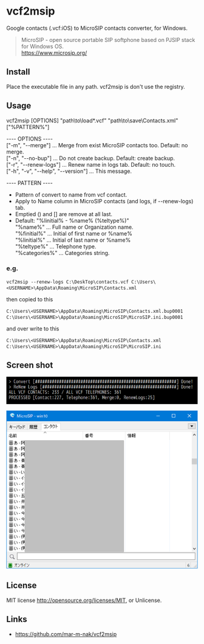 ﻿# vcf2msip

Google contacts (.vcf:iOS) to MicroSIP contacts converter, for Windows.


> MicroSIP - open source portable SIP softphone based on PJSIP stack for Windows OS.  
> https://www.microsip.org/

## Install
Place the executable file in any path.
vcf2msip is don't use the registry.

## Usage
vcf2msip [OPTIONS] "path\to\load\*.vcf" "path\to\save\Contacts.xml" ["%PATTERN%"]

---- OPTIONS ----  
["-m", "--merge"]       ... Merge from exist MicroSIP contacts too. Default: no merge.  
["-n", "--no-bup"]      ... Do not create backup. Default: create backup.  
["-r", "--renew-logs"]  ... Renew name in logs tab. Default: no touch.  
["-h", "-v", "--help", "--version"] ... This message.  

---- PATTERN ----  
- Pattern of convert to name from vcf contact.
- Apply to Name column in MicroSIP contacts (and logs, if --renew-logs) tab.
- Emptied () and [] are remove at all last.
- Default: "%linitial% - %name% (%teltype%)"  
"%name%"        ... Full name or Organization name.  
"%finitial%"    ... Initial of first name or %name%  
"%linitial%"    ... Initial of last name or %name%  
"%teltype%"     ... Telephone type.  
"%categories%"  ... Categories string.  

### e.g.

    vcf2msip --renew-logs C:\DeskTop\contacts.vcf C:\Users\<USERNAME>\AppData\Roaming\MicroSIP\Contacts.xml

then copied to this

    C:\Users\<USERNAME>\AppData\Roaming\MicroSIP\Contacts.xml.bup0001
    C:\Users\<USERNAME>\AppData\Roaming\MicroSIP\MicroSIP.ini.bup0001

and over write to this

    C:\Users\<USERNAME>\AppData\Roaming\MicroSIP\Contacts.xml
    C:\Users\<USERNAME>\AppData\Roaming\MicroSIP\MicroSIP.ini

## Screen shot
![MicroSIP contacts tab](./vcf2msip_execute.png)

![MicroSIP contacts tab](./vcf2msip_microsip-contact-tab.png)

## License
MIT license http://opensource.org/licenses/MIT, or Unlicense.

## Links
- https://github.com/mar-m-nak/vcf2msip
